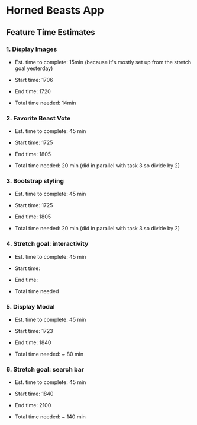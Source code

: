 # Horned Beasts App

## Feature Time Estimates

### 1. Display Images

- Est. time to complete: 15min (because it's mostly set up from the stretch goal yesterday)

- Start time: 1706

- End time: 1720

- Total time needed: 14min

### 2. Favorite Beast Vote

- Est. time to complete: 45 min

- Start time: 1725

- End time: 1805

- Total time needed: 20 min (did in parallel with task 3 so divide by 2)

### 3. Bootstrap styling

- Est. time to complete: 45 min

- Start time: 1725

- End time: 1805

- Total time needed: 20 min (did in parallel with task 3 so divide by 2)

### 4. Stretch goal: interactivity

- Est. time to complete: 45 min

- Start time:

- End time:

- Total time needed

### 5. Display Modal

- Est. time to complete: 45 min

- Start time: 1723

- End time: 1840

- Total time needed: ~ 80 min

### 6. Stretch goal: search bar

- Est. time to complete: 45 min

- Start time: 1840

- End time: 2100

- Total time needed: ~ 140 min

